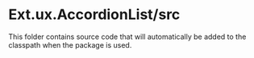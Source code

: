 # Ext.ux.AccordionList/src

This folder contains source code that will automatically be added to the classpath when
the package is used.
